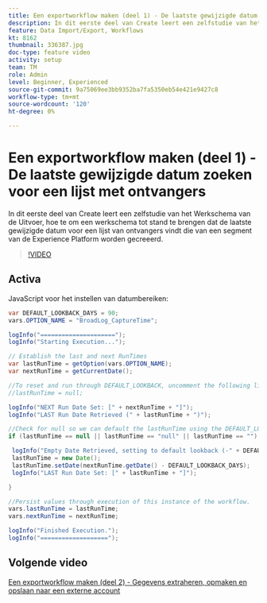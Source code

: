 ```yaml
---
title: Een exportworkflow maken (deel 1) - De laatste gewijzigde datum zoeken voor een lijst met ontvangers
description: In dit eerste deel van Create leert een zelfstudie van het Werkschema van de Uitvoer, hoe te om een werkschema tot stand te brengen dat de laatste gewijzigde datum voor een lijst van ontvangers vindt die van een segment van de Experience Platform worden gecreeerd.
feature: Data Import/Export, Workflows
kt: 8162
thumbnail: 336387.jpg
doc-type: feature video
activity: setup
team: TM
role: Admin
level: Beginner, Experienced
source-git-commit: 9a75069ee3bb9352ba7fa5350eb54e421e9427c8
workflow-type: tm+mt
source-wordcount: '120'
ht-degree: 0%

---
```



# Een exportworkflow maken (deel 1) - De laatste gewijzigde datum zoeken voor een lijst met ontvangers

In dit eerste deel van Create leert een zelfstudie van het Werkschema van de Uitvoer, hoe te om een werkschema tot stand te brengen dat de laatste gewijzigde datum voor een lijst van ontvangers vindt die van een segment van de Experience Platform worden gecreeerd.

>[!VIDEO](https://video.tv.adobe.com/v/336387?quality=12)

## Activa

JavaScript voor het instellen van datumbereiken:

```java
var DEFAULT_LOOKBACK_DAYS = 90;
vars.OPTION_NAME = "BroadLog_CaptureTime";

logInfo("=====================");
logInfo("Starting Execution...");

// Establish the last and next RunTimes
var lastRunTime = getOption(vars.OPTION_NAME);
var nextRunTime = getCurrentDate();

//To reset and run through DEFAULT_LOOKBACK, uncomment the following line.
//lastRunTime = null;

logInfo("NEXT Run Date Set: [" + nextRunTime + "]");
logInfo("LAST Run Date Retrieved (" + lastRunTime + ")");

//Check for null so we can default the lastRunTime using the DEFAULT_LOOKBACK 
if (lastRunTime == null || lastRunTime == "null" || lastRunTime == "") {

 logInfo("Empty Date Retrieved, setting to default lookback (-" + DEFAULT_LOOKBACK_DAYS + " days)");
 lastRunTime = new Date();
 lastRunTime.setDate(nextRunTime.getDate() - DEFAULT_LOOKBACK_DAYS);
 logInfo("LAST Run Date Set: [" + lastRunTime + "]");

} 

//Persist values through execution of this instance of the workflow.
vars.lastRunTime = lastRunTime;
vars.nextRunTime = nextRunTime;

logInfo("Finished Execution.");
logInfo("===================");
```

## Volgende video

[Een exportworkflow maken (deel 2) - Gegevens extraheren, opmaken en opslaan naar een externe account](extract-format-save-data-to-external-account.md)
